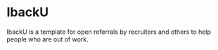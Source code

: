 # IbackU
IbackU is a template for open referrals by recruiters and others to help people who are out of work.
